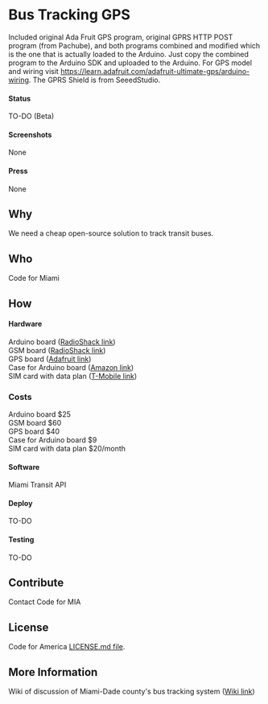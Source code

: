 # Bus Tracking GPS
Included original Ada Fruit GPS program, original GPRS HTTP POST program (from Pachube), and both programs combined and modified
which is the one that is actually loaded to the Arduino.
Just copy the combined program to the Arduino SDK and uploaded to the Arduino.
For GPS model and wiring visit https://learn.adafruit.com/adafruit-ultimate-gps/arduino-wiring.
The GPRS Shield is from SeeedStudio.

#### Status

TO-DO (Beta)

#### Screenshots

None

#### Press

None

## Why

We need a cheap open-source solution to track transit buses.

## Who

Code for Miami

## How
#### Hardware

Arduino board ([RadioShack link](http://comingsoon.radioshack.com/arduino-uno-rev-3/2760128.html))  
GSM board ([RadioShack link](http://comingsoon.radioshack.com/seeed-sld01098p-gprs-gsm-shield-v2-0/2760386.html))  
GPS board ([Adafruit link](http://www.adafruit.com/products/746))  
Case for Arduino board ([Amazon link](http://www.amazon.com/gp/product/B003ZKJNVY/))  
SIM card with data plan ([T-Mobile link](http://www.tmobile.com))  

### Costs

Arduino board $25  
GSM board $60  
GPS board $40  
Case for Arduino board $9  
SIM card with data plan $20/month 

#### Software

Miami Transit API

#### Deploy

TO-DO

#### Testing

TO-DO

## Contribute

Contact Code for MIA

## License
Code for America [LICENSE.md file](https://github.com/codeforamerica/ceviche-cms/blob/master/LICENCE.md).

## More Information

Wiki of discussion of Miami-Dade county's bus tracking system ([Wiki link](https://github.com/herrdragon/busTrackingGps/wiki))  
